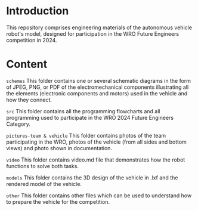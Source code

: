 # Introduction
This repository comprises engineering materials of the autonomous vehicle robot's model, designed for participation in the WRO Future Engineers competition in 2024. 

# Content
`schemes` This folder contains one or several schematic diagrams in the form of JPEG, PNG, or PDF of the electromechanical components illustrating all the elements (electronic components and motors) used in the vehicle and how they connect.

`src` This folder contains all the programming flowcharts and all programming used to participate in the WRO 2024 Future Engineers Category.

`pictures-team & vehicle` This folder contains photos of the team participating in the WRO, photos of the vehicle (from all sides and bottom views) and photo shown in documentation.

`video` This folder contains video.md file that demonstrates how the robot functions to solve both tasks.

`models` This folder contains the 3D design of the vehicle in .lxf and the rendered model of the vehicle.

`other` This folder contains other files which can be used to understand how to prepare the vehicle for the competition. 


